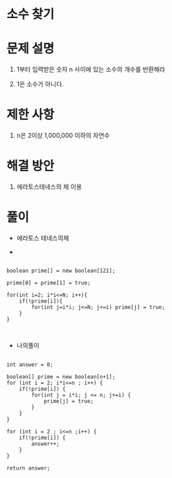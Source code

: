 # 소수 찾기

# 문제 설명

1. 1부터 입력받은 숫자 n 사이에 있는 소수의 개수를 반환해라

2. 1은 소수가 아니다.

# 제한 사항

1. n은 2이상 1,000,000 이하의 자연수

# 해결 방안

1. 에라토스테네스의 체 이용

# 풀이

- 에라토스 테네스의체 

- 

```

boolean prime[] = new boolean[121];

prime[0] = prime[1] = true;
        
for(int i=2; i*i<=N; i++){
    if(!prime[i]){    
        for(int j=i*i; j<=N; j+=i) prime[j] = true;                
    }        
}    



```

- 나의풀이

```

int answer = 0;
        
boolean[] prime = new boolean[n+1];
for (int i = 2; i*i<=n ; i++) {
    if(!prime[i]) {
        for(int j = i*i; j <= n; j+=i) {
            prime[j] = true;
        }
    }
}

for (int i = 2 ; i<=n ;i++) {
    if(!prime[i]) {
        answer++;
    }
}

return answer;

```


